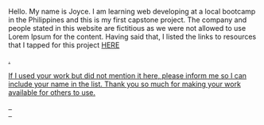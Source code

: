 <p>Hello. My name is Joyce. I am learning web developing at a local bootcamp in the Philippines and this is my first 
capstone project. The company and people stated in this website are fictitious as we were not allowed to use Lorem Ipsum for the content. 
Having said that, I listed the links to resources that I tapped for this project <a href="https://perezjoyce.github.io/sonore/disclaimer.html" target="_blank">HERE</p>.

<p>If I used your work but did not mention it here, please inform me 
so I can include your name in the list. Thank you so much for making your work available for others to use.</p
				




	
	
	
	
	 
	 

